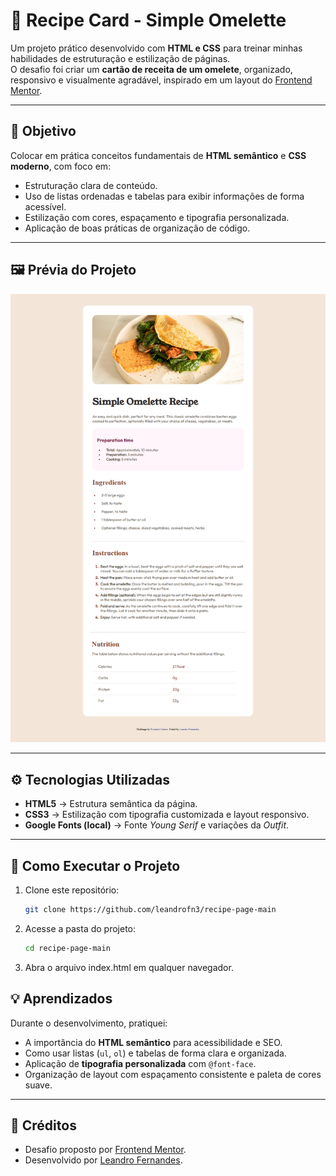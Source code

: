 # 🍳 Recipe Card - Simple Omelette  

Um projeto prático desenvolvido com **HTML e CSS** para treinar minhas habilidades de estruturação e estilização de páginas.  
O desafio foi criar um **cartão de receita de um omelete**, organizado, responsivo e visualmente agradável, inspirado em um layout do [Frontend Mentor](https://www.frontendmentor.io/).  

---

## 🎯 Objetivo  

Colocar em prática conceitos fundamentais de **HTML semântico** e **CSS moderno**, com foco em:  

- Estruturação clara de conteúdo.  
- Uso de listas ordenadas e tabelas para exibir informações de forma acessível.  
- Estilização com cores, espaçamento e tipografia personalizada.  
- Aplicação de boas práticas de organização de código.  

---

## 🖼️ Prévia do Projeto  

![Prévia do Projeto](./assets/images/previa-desktop.png)

---

## ⚙️ Tecnologias Utilizadas  

- **HTML5** → Estrutura semântica da página.  
- **CSS3** → Estilização com tipografia customizada e layout responsivo.  
- **Google Fonts (local)** → Fonte *Young Serif* e variações da *Outfit*.  

---

## 🚀 Como Executar o Projeto  

1. Clone este repositório:  
   ```bash
   git clone https://github.com/leandrofn3/recipe-page-main

2. Acesse a pasta do projeto:
   ```bash
   cd recipe-page-main

3. Abra o arquivo index.html em qualquer navegador.

## 💡 Aprendizados  

Durante o desenvolvimento, pratiquei:  

- A importância do **HTML semântico** para acessibilidade e SEO.  
- Como usar listas (`ul`, `ol`) e tabelas de forma clara e organizada.  
- Aplicação de **tipografia personalizada** com `@font-face`.  
- Organização de layout com espaçamento consistente e paleta de cores suave.  

---

## 📌 Créditos  

- Desafio proposto por [Frontend Mentor](https://www.frontendmentor.io?ref=challenge).  
- Desenvolvido por [Leandro Fernandes](https://www.linkedin.com/in/leandro-fernandes-nascimento/).  
